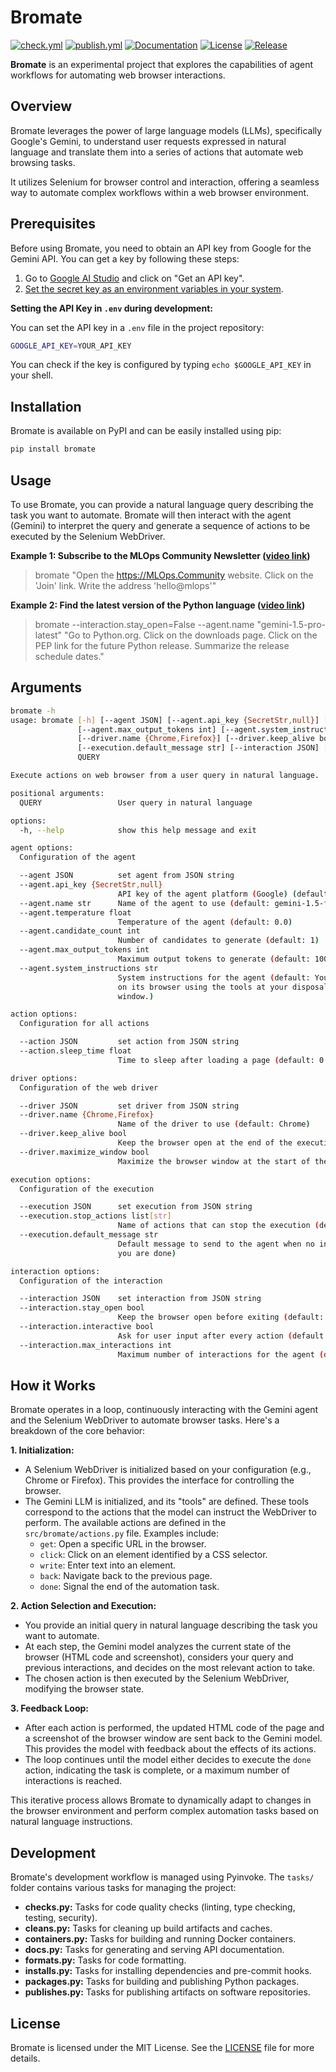 # Bromate

[![check.yml](https://github.com/fmind/bromate/actions/workflows/check.yml/badge.svg)](https://github.com/fmind/bromate/actions/workflows/check.yml)
[![publish.yml](https://github.com/fmind/bromate/actions/workflows/publish.yml/badge.svg)](https://github.com/fmind/bromate/actions/workflows/publish.yml)
[![Documentation](https://img.shields.io/badge/documentation-available-brightgreen.svg)](https://fmind.github.io/bromate/)
[![License](https://img.shields.io/github/license/fmind/bromate)](https://github.com/fmind/bromate/blob/main/LICENCE.txt)
[![Release](https://img.shields.io/github/v/release/fmind/bromate)](https://github.com/fmind/bromate/releases)

**Bromate** is an experimental project that explores the capabilities of agent workflows for automating web browser interactions.

## Overview

Bromate leverages the power of large language models (LLMs), specifically Google's Gemini, to understand user requests expressed in natural language and translate them into a series of actions that automate web browsing tasks.

It utilizes Selenium for browser control and interaction, offering a seamless way to automate complex workflows within a web browser environment.

## Prerequisites

Before using Bromate, you need to obtain an API key from Google for the Gemini API. You can get a key by following these steps:

1. Go to [Google AI Studio](https://aistudio.google.com/app/apikey) and click on "Get an API key".
2. [Set the secret key as an environment variables in your system](https://www3.ntu.edu.sg/home/ehchua/programming/howto/Environment_Variables.html).

**Setting the API Key in `.env` during development:**

You can set the API key in a `.env` file in the project repository:

```bash
GOOGLE_API_KEY=YOUR_API_KEY
```

You can check if the key is configured by typing `echo $GOOGLE_API_KEY` in your shell.

## Installation

Bromate is available on PyPI and can be easily installed using pip:

```bash
pip install bromate
```

## Usage

To use Bromate, you can provide a natural language query describing the task you want to automate. Bromate will then interact with the agent (Gemini) to interpret the query and generate a sequence of actions to be executed by the Selenium WebDriver.

**Example 1: Subscribe to the MLOps Community Newsletter ([video link](demos/MLOps.webm))**

> bromate "Open the https://MLOps.Community website. Click on the 'Join' link. Write the address 'hello@mlops'"

**Example 2: Find the latest version of the Python language ([video link](demos/Python.webm))**

> bromate --interaction.stay_open=False --agent.name "gemini-1.5-pro-latest" "Go to Python.org. Click on the downloads page. Click on the PEP link for the future Python release. Summarize the release schedule dates."

## Arguments

```bash
bromate -h
usage: bromate [-h] [--agent JSON] [--agent.api_key {SecretStr,null}] [--agent.name str] [--agent.temperature float] [--agent.candidate_count int]
               [--agent.max_output_tokens int] [--agent.system_instructions str] [--action JSON] [--action.sleep_time float] [--driver JSON]
               [--driver.name {Chrome,Firefox}] [--driver.keep_alive bool] [--driver.maximize_window bool] [--execution JSON] [--execution.stop_actions list[str]]
               [--execution.default_message str] [--interaction JSON] [--interaction.stay_open bool] [--interaction.interactive bool] [--interaction.max_interactions int]
               QUERY

Execute actions on web browser from a user query in natural language.

positional arguments:
  QUERY                 User query in natural language

options:
  -h, --help            show this help message and exit

agent options:
  Configuration of the agent

  --agent JSON          set agent from JSON string
  --agent.api_key {SecretStr,null}
                        API key of the agent platform (Google) (default: **********)
  --agent.name str      Name of the agent to use (default: gemini-1.5-flash-latest)
  --agent.temperature float
                        Temperature of the agent (default: 0.0)
  --agent.candidate_count int
                        Number of candidates to generate (default: 1)
  --agent.max_output_tokens int
                        Maximum output tokens to generate (default: 1000)
  --agent.system_instructions str
                        System instructions for the agent (default: You are a browser automation system. Your goal is to understand the user request and execute actions
                        on its browser using the tools at your disposal. After each step, you will receive a screenshot and the page source of the current browser
                        window.)

action options:
  Configuration for all actions

  --action JSON         set action from JSON string
  --action.sleep_time float
                        Time to sleep after loading a page (default: 0.5)

driver options:
  Configuration of the web driver

  --driver JSON         set driver from JSON string
  --driver.name {Chrome,Firefox}
                        Name of the driver to use (default: Chrome)
  --driver.keep_alive bool
                        Keep the browser open at the end of the execution (default: True)
  --driver.maximize_window bool
                        Maximize the browser window at the start of the execution (default: True)

execution options:
  Configuration of the execution

  --execution JSON      set execution from JSON string
  --execution.stop_actions list[str]
                        Name of actions that can stop the execution (default: ['done'])
  --execution.default_message str
                        Default message to send to the agent when no input is provided by the user (default: Continue the execution if necessary or call the done tool if
                        you are done)

interaction options:
  Configuration of the interaction

  --interaction JSON    set interaction from JSON string
  --interaction.stay_open bool
                        Keep the browser open before exiting (default: True)
  --interaction.interactive bool
                        Ask for user input after every action (default: False)
  --interaction.max_interactions int
                        Maximum number of interactions for the agent (default: 5)
```

## How it Works

Bromate operates in a loop, continuously interacting with the Gemini agent and the Selenium WebDriver to automate browser tasks. Here's a breakdown of the core behavior:

**1. Initialization:**

- A Selenium WebDriver is initialized based on your configuration (e.g., Chrome or Firefox). This provides the interface for controlling the browser.
- The Gemini LLM is initialized, and its "tools" are defined. These tools correspond to the actions that the model can instruct the WebDriver to perform. The available actions are defined in the `src/bromate/actions.py` file.  Examples include:
    - `get`: Open a specific URL in the browser.
    - `click`: Click on an element identified by a CSS selector.
    - `write`: Enter text into an element.
    - `back`: Navigate back to the previous page.
    - `done`: Signal the end of the automation task.

**2. Action Selection and Execution:**

- You provide an initial query in natural language describing the task you want to automate.
- At each step, the Gemini model analyzes the current state of the browser (HTML code and screenshot), considers your query and previous interactions, and decides on the most relevant action to take.
- The chosen action is then executed by the Selenium WebDriver, modifying the browser state.

**3. Feedback Loop:**

- After each action is performed, the updated HTML code of the page and a screenshot of the browser window are sent back to the Gemini model. This provides the model with feedback about the effects of its actions.
- The loop continues until the model either decides to execute the `done` action, indicating the task is complete, or a maximum number of interactions is reached.

This iterative process allows Bromate to dynamically adapt to changes in the browser environment and perform complex automation tasks based on natural language instructions.

## Development

Bromate's development workflow is managed using Pyinvoke. The `tasks/` folder contains various tasks for managing the project:

- **checks.py:** Tasks for code quality checks (linting, type checking, testing, security).
- **cleans.py:** Tasks for cleaning up build artifacts and caches.
- **containers.py:** Tasks for building and running Docker containers.
- **docs.py:** Tasks for generating and serving API documentation.
- **formats.py:** Tasks for code formatting.
- **installs.py:** Tasks for installing dependencies and pre-commit hooks.
- **packages.py:** Tasks for building and publishing Python packages.
- **publishes.py:** Tasks for publishing artifacts on software repositories.

## License

Bromate is licensed under the MIT License. See the [LICENSE](LICENCE.txt) file for more details.
